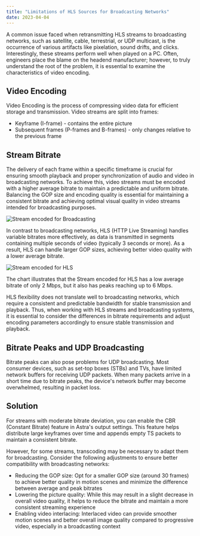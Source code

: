 ```yaml
---
title: "Limitations of HLS Sources for Broadcasting Networks"
date: 2023-04-04
---
```


A common issue faced when retransmitting HLS streams to broadcasting networks, such as satellite, cable, terrestrial, or UDP multicast, is the occurrence of various artifacts like pixelation, sound drifts, and clicks. Interestingly, these streams perform well when played on a PC. Often, engineers place the blame on the headend manufacturer; however, to truly understand the root of the problem, it is essential to examine the characteristics of video encoding.

## Video Encoding

Video Encoding is the process of compressing video data for efficient storage and transmission. Video streams are split into frames:

- Keyframe (I-frame) - contains the entire picture
- Subsequent frames (P-frames and B-frames) - only changes relative to the previous frame

## Stream Bitrate

The delivery of each frame within a specific timeframe is crucial for ensuring smooth playback and proper synchronization of audio and video in broadcasting networks. To achieve this, video streams must be encoded with a higher average bitrate to maintain a predictable and uniform bitrate. Balancing the GOP size and encoding quality is essential for maintaining a consistent bitrate and achieving optimal visual quality in video streams intended for broadcasting purposes.

![Stream encoded for Broadcasting](https://storage.crisp.chat/users/helpdesk/website/ba41e739dc7e3800/broadcast_1bs9ue9.png)

In contrast to broadcasting networks, HLS (HTTP Live Streaming) handles variable bitrates more effectively, as data is transmitted in segments containing multiple seconds of video (typically 3 seconds or more). As a result, HLS can handle larger GOP sizes, achieving better video quality with a lower average bitrate.

![Stream encoded for HLS](https://storage.crisp.chat/users/helpdesk/website/ba41e739dc7e3800/ott_72hepo.png)

The chart illustrates that the Stream encoded for HLS has a low average bitrate of only 2 Mbps, but it also has peaks reaching up to 6 Mbps.

HLS flexibility does not translate well to broadcasting networks, which require a consistent and predictable bandwidth for stable transmission and playback. Thus, when working with HLS streams and broadcasting systems, it is essential to consider the differences in bitrate requirements and adjust encoding parameters accordingly to ensure stable transmission and playback.

## Bitrate Peaks and UDP Broadcasting

Bitrate peaks can also pose problems for UDP broadcasting. Most consumer devices, such as set-top boxes (STBs) and TVs, have limited network buffers for receiving UDP packets. When many packets arrive in a short time due to bitrate peaks, the device's network buffer may become overwhelmed, resulting in packet loss.

## Solution

For streams with moderate bitrate deviation, you can enable the CBR (Constant Bitrate) feature in Astra's output settings. This feature helps distribute large keyframes over time and appends empty TS packets to maintain a consistent bitrate.

However, for some streams, transcoding may be necessary to adapt them for broadcasting. Consider the following adjustments to ensure better compatibility with broadcasting networks:

- Reducing the GOP size: Opt for a smaller GOP size (around 30 frames) to achieve better quality in motion scenes and minimize the difference between average and peak bitrates
- Lowering the picture quality: While this may result in a slight decrease in overall video quality, it helps to reduce the bitrate and maintain a more consistent streaming experience
- Enabling video interlacing: Interlaced video can provide smoother motion scenes and better overall image quality compared to progressive video, especially in a broadcasting context